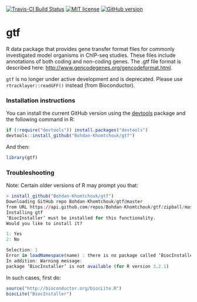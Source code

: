 [![Travis-CI Build Status](https://travis-ci.org/Bohdan-Khomtchouk/gtf.svg?branch=master)](https://travis-ci.org/Bohdan-Khomtchouk/gtf)
[![MIT license](http://img.shields.io/badge/license-MIT-blue.svg)](http://opensource.org/licenses/MIT)
[![GitHub version](https://badge.fury.io/gh/Bohdan-Khomtchouk%2Fgtf.svg)](https://badge.fury.io/gh/Bohdan-Khomtchouk%2Fgtf)
# gtf

R data package that provides gene transfer format files for commonly investigated model organisms in ChIP-seq studies.  These files include annotations of both coding and non-coding genes. The .gtf file format is described here: http://www.gencodegenes.org/gencodeformat.html.  

`gtf` is no longer under active development and is deprecated.  Please use `rtracklayer::readGFF()` instead (from Bioconductor).  

### Installation instructions

You can install the current GitHub version using the [devtools](https://github.com/hadley/devtools) package and the following command in R:
```R
if (!require("devtools")) install.packages("devtools")
devtools::install_github("Bohdan-Khomtchouk/gtf")
```
And then:
```R
library(gtf)
```

### Troubleshooting
Note: Certain older versions of R may prompt you that:

```R
> install_github("Bohdan-Khomtchouk/gtf")
Downloading GitHub repo Bohdan-Khomtchouk/gtf@master
from URL https://api.github.com/repos/Bohdan-Khomtchouk/gtf/zipball/master
Installing gtf
‘BiocInstaller’ must be installed for this functionality.
Would you like to install it?

1: Yes
2: No

Selection: 1
Error in loadNamespace(name) : there is no package called ‘BiocInstaller’
In addition: Warning message:
package ‘BiocInstaller’ is not available (for R version 3.2.1)
```

In such cases, first do:

```R
source("http://bioconductor.org/biocLite.R")
biocLite("BiocInstaller")
```
